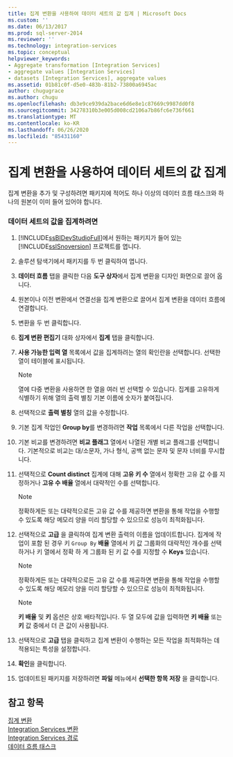 ```yaml
---
title: 집계 변환을 사용하여 데이터 세트의 값 집계 | Microsoft Docs
ms.custom: ''
ms.date: 06/13/2017
ms.prod: sql-server-2014
ms.reviewer: ''
ms.technology: integration-services
ms.topic: conceptual
helpviewer_keywords:
- Aggregate transformation [Integration Services]
- aggregate values [Integration Services]
- datasets [Integration Services], aggregate values
ms.assetid: 01b81c0f-d5e0-483b-81b2-73800a6945ac
author: chugugrace
ms.author: chugu
ms.openlocfilehash: db3e9ce939da2bace6d6e8e1c87669c9987dd0f8
ms.sourcegitcommit: 34278310b3e005d008cd2106a7b86fc6e736f661
ms.translationtype: MT
ms.contentlocale: ko-KR
ms.lasthandoff: 06/26/2020
ms.locfileid: "85431160"
---
```

# <a name="aggregate-values-in-a-dataset-by-using-the-aggregate-transformation"></a>집계 변환을 사용하여 데이터 세트의 값 집계
  집계 변환을 추가 및 구성하려면 패키지에 적어도 하나 이상의 데이터 흐름 태스크와 하나의 원본이 이미 들어 있어야 합니다.  
  
### <a name="to-aggregate-values-in-a-dataset"></a>데이터 세트의 값을 집계하려면  
  
1.  [!INCLUDE[ssBIDevStudioFull](../../../includes/ssbidevstudiofull-md.md)]에서 원하는 패키지가 들어 있는 [!INCLUDE[ssISnoversion](../../../includes/ssisnoversion-md.md)] 프로젝트를 엽니다.  
  
2.  솔루션 탐색기에서 패키지를 두 번 클릭하여 엽니다.  
  
3.  **데이터 흐름** 탭을 클릭한 다음 **도구 상자**에서 집계 변환을 디자인 화면으로 끌어 옵니다.  
  
4.  원본이나 이전 변환에서 연결선을 집계 변환으로 끌어서 집계 변환을 데이터 흐름에 연결합니다.  
  
5.  변환을 두 번 클릭합니다.  
  
6.  **집계 변환 편집기** 대화 상자에서 **집계** 탭을 클릭합니다.  
  
7.  **사용 가능한 입력 열** 목록에서 값을 집계하려는 열의 확인란을 선택합니다. 선택한 열이 테이블에 표시됩니다.  
  
    > [!NOTE]  
    >  열에 다중 변환을 사용하면 한 열을 여러 번 선택할 수 있습니다. 집계를 고유하게 식별하기 위해 열의 출력 별칭 기본 이름에 숫자가 붙여집니다.  
  
8.  선택적으로 **출력 별칭** 열의 값을 수정합니다.  
  
9. 기본 집계 작업인 **Group by**를 변경하려면 **작업** 목록에서 다른 작업을 선택합니다.  
  
10. 기본 비교를 변경하려면 **비교 플래그** 열에서 나열된 개별 비교 플래그를 선택합니다. 기본적으로 비교는 대/소문자, 가나 형식, 공백 없는 문자 및 문자 너비를 무시합니다.  
  
11. 선택적으로 **Count distinct** 집계에 대해 **고유 키 수** 열에서 정확한 고유 값 수를 지정하거나 **고유 수 배율** 열에서 대략적인 수를 선택합니다.  
  
    > [!NOTE]  
    >  정확하게든 또는 대략적으로든 고유 값 수를 제공하면 변환을 통해 작업을 수행할 수 있도록 해당 메모리 양을 미리 할당할 수 있으므로 성능이 최적화됩니다.  
  
12. 선택적으로 **고급** 을 클릭하여 집계 변환 출력의 이름을 업데이트합니다. 집계에 작업이 포함 된 경우 키 `Group By` **배율** 열에서 키 값 그룹화의 대략적인 개수를 선택 하거나 키 열에서 정확 하 게 그룹화 된 키 값 수를 지정할 수 **Keys** 있습니다.  
  
    > [!NOTE]  
    >  정확하게든 또는 대략적으로든 고유 값 수를 제공하면 변환을 통해 작업을 수행할 수 있도록 해당 메모리 양을 미리 할당할 수 있으므로 성능이 최적화됩니다.  
  
    > [!NOTE]  
    >  **키 배율** 및 **키** 옵션은 상호 배타적입니다. 두 열 모두에 값을 입력하면 **키 배율** 또는 **키** 값 중에서 더 큰 값이 사용됩니다.  
  
13. 선택적으로 **고급** 탭을 클릭하고 집계 변환이 수행하는 모든 작업을 최적화하는 데 적용되는 특성을 설정합니다.  
  
14. **확인**을 클릭합니다.  
  
15. 업데이트된 패키지를 저장하려면 **파일** 메뉴에서 **선택한 항목 저장** 을 클릭합니다.  
  
## <a name="see-also"></a>참고 항목  
 [집계 변환](aggregate-transformation.md)   
 [Integration Services 변환](integration-services-transformations.md)   
 [Integration Services 경로](../integration-services-paths.md)   
 [데이터 흐름 태스크](../../control-flow/data-flow-task.md)  
  
  
